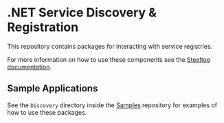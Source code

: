 # .NET Service Discovery & Registration

This repository contains packages for interacting with service registries.

For more information on how to use these components see the [Steeltoe documentation](https://steeltoe.io/).

## Sample Applications

See the `Discovery` directory inside the [Samples](https://github.com/SteeltoeOSS/Samples) repository for examples of how to use these packages.
